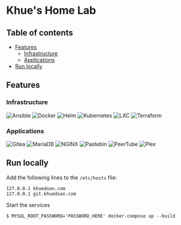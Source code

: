 # Khue's Home Lab

## Table of contents

<!-- vim-markdown-toc GFM -->

* [Features](#features)
    * [Infrastructure](#infrastructure)
    * [Applications](#applications)
* [Run locally](#run-locally)

<!-- vim-markdown-toc -->

## Features

### Infrastructure

![Ansible](https://img.shields.io/static/v1?logo=Ansible&logoColor=white&label=&message=Ansible&color=EE0000)
![Docker](https://img.shields.io/static/v1?logo=Docker&logoColor=white&label=&message=Docker&color=2496ED)
![Helm](https://img.shields.io/static/v1?logo=Helm&logoColor=white&label=&message=Helm&color=277A9F)
![Kubernetes](https://img.shields.io/static/v1?logo=Kubernetes&logoColor=white&label=&message=Kubernetes&color=326CE5)
![LXC](https://img.shields.io/static/v1?logo=LXC&logoColor=white&label=&message=LXC&color=black)
![Terraform](https://img.shields.io/static/v1?logo=Terraform&logoColor=white&label=&message=Terraform&color=623CE4)

### Applications

![Gitea](https://img.shields.io/static/v1?logo=Gitea&logoColor=white&label=&message=Gitea&color=609926)
![MariaDB](https://img.shields.io/static/v1?logo=MariaDB&logoColor=white&label=&message=MariaDB&color=003545)
![NGINX](https://img.shields.io/static/v1?logo=NGINX&logoColor=white&label=&message=NGINX&color=269539)
![Pastebin](https://img.shields.io/static/v1?logo=Pastebin&logoColor=white&label=&message=Pastebin&color=02456C)
![PeerTube](https://img.shields.io/static/v1?logo=PeerTube&logoColor=white&label=&message=PeerTube&color=F1680D)
![Plex](https://img.shields.io/static/v1?logo=Plex&logoColor=white&label=&message=Plex&color=E5A00D)

## Run locally

Add the following lines to the `/etc/hosts` file:

```
127.0.0.1 khuedoan.com
127.0.0.1 git.khuedoan.com
```

Start the services

`$ MYSQL_ROOT_PASSWORD='PASSWORD_HERE' docker-compose up --build`
